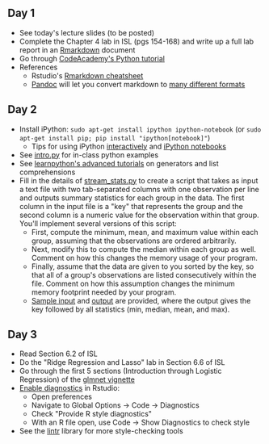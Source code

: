 ## Day 1
  * See today's lecture slides (to be posted)
  * Complete the Chapter 4 lab in ISL (pgs 154-168) and write up a full lab report in an [Rmarkdown](http://rmarkdown.rstudio.com) document
  * Go through [CodeAcademy's Python tutorial](http://www.codecademy.com/en/tracks/python)
  * References
    * Rstudio's [Rmarkdown cheatsheet](http://www.rstudio.com/wp-content/uploads/2015/02/rmarkdown-cheatsheet.pdf)
	* [Pandoc](http://rmarkdown.rstudio.com/authoring_pandoc_markdown.html) will let you convert markdown to [many different formats](http://pandoc.org)

## Day 2
  * Install iPython: ``sudo apt-get install ipython ipython-notebook`` (or ``sudo apt-get install pip; pip install "ipython[notebook]"``)
    * Tips for using iPython [interactively](http://ipython.org/ipython-doc/stable/interactive/index.html) and [iPython notebooks](http://ipython.org/ipython-doc/stable/notebook/index.html)
  * See [intro.py](python/intro.py) for in-class python examples
  * See [learnpython's advanced tutorials](http://www.learnpython.org) on generators and list comprehensions
  * Fill in the details of [stream_stats.py](python/stream_stats.py) to create a script that takes as input a text file with two tab-separated columns with one observation per line and outputs summary statistics for each group in the data. The first column in the input file is a "key" that represents the group and the second column is a numeric value for the observation within that group. You'll implement several versions of this script:
    * First, compute the minimum, mean, and maximum value within each group, assuming that the observations are ordered arbitrarily.
	* Next, modify this to compute the median within each group as well. Comment on how this changes the memory usage of your program.
	* Finally, assume that the data are given to you sorted by the key, so that all of a group's observations are listed consecutively within the file. Comment on how this assumption changes the minimum memory footprint needed by your program.
    * [Sample input](python/sample_input.tsv) and [output](python/sample_output.tsv) are provided, where the output gives the key followed by all statistics (min, median, mean, and max).

## Day 3
  * Read Section 6.2 of ISL
  * Do the "Ridge Regression and Lasso" lab in Section 6.6 of ISL
  * Go through the first 5 sections (Introduction through Logistic Regression) of the [glmnet vignette](http://web.stanford.edu/~hastie/glmnet/glmnet_beta.html)
  * [Enable diagnostics](https://support.rstudio.com/hc/en-us/articles/205753617-Code-Diagnostics) in Rstudio:
    * Open preferences
    * Navigate to Global Options -> Code -> Diagnostics
    * Check "Provide R style diagnostics"
    * With an R file open, use Code -> Show Diagnostics to check style
  * See the [lintr](https://github.com/jimhester/lintr) library for more style-checking tools

<!-- 
  gedit: http://learnpythonthehardway.org/book/ex0.html
  plugin: https://wiki.gnome.org/Apps/Gedit/PythonPluginHowTo
          https://help.gnome.org/users/gedit/stable/gedit-plugins-pyconsole.html.en
  options: https://wiki.python.org/moin/IntegratedDevelopmentEnvironments
-->
<!-- repeat chapter 4 lab w/ ggplot2, broom, etc -->

